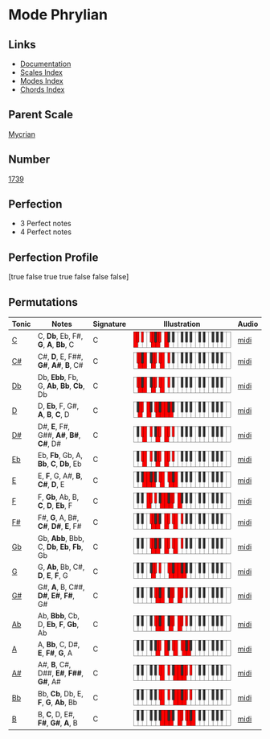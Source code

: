 # Mode Phrylian

## Links

- [Documentation](index.md)
- [Scales Index](Scales.md)
- [Modes Index](Modes.md)
- [Chords Index](Chords.md)

## Parent Scale

[Mycrian](ScaleMycrian.md)

## Number

[1739](https://ianring.com/musictheory/scales/1739)

## Perfection

- 3 Perfect notes
- 4 Perfect notes

## Perfection Profile

[true false true true false false false]

## Permutations

| Tonic | Notes | Signature | Illustration | Audio |
|-------|-------|-----------|--------------|-------|
| [C](ModeCNaturalPhrylian.md) | C, **Db**, Eb, F#, **G**, **A**, **Bb**, C | C | ![CNaturalPhrylian](ModeCNaturalPhrylian.png) | [midi](https://github.com/edipermadi/music/blob/main/docs/ModeCNaturalPhrylian.mid?raw=true) |
| [C#](ModeCSharpPhrylian.md) | C#, **D**, E, F##, **G#**, **A#**, **B**, C# | C | ![CSharpPhrylian](ModeCSharpPhrylian.png) | [midi](https://github.com/edipermadi/music/blob/main/docs/ModeCSharpPhrylian.mid?raw=true) |
| [Db](ModeDFlatPhrylian.md) | Db, **Ebb**, Fb, G, **Ab**, **Bb**, **Cb**, Db | C | ![DFlatPhrylian](ModeDFlatPhrylian.png) | [midi](https://github.com/edipermadi/music/blob/main/docs/ModeDFlatPhrylian.mid?raw=true) |
| [D](ModeDNaturalPhrylian.md) | D, **Eb**, F, G#, **A**, **B**, **C**, D | C | ![DNaturalPhrylian](ModeDNaturalPhrylian.png) | [midi](https://github.com/edipermadi/music/blob/main/docs/ModeDNaturalPhrylian.mid?raw=true) |
| [D#](ModeDSharpPhrylian.md) | D#, **E**, F#, G##, **A#**, **B#**, **C#**, D# | C | ![DSharpPhrylian](ModeDSharpPhrylian.png) | [midi](https://github.com/edipermadi/music/blob/main/docs/ModeDSharpPhrylian.mid?raw=true) |
| [Eb](ModeEFlatPhrylian.md) | Eb, **Fb**, Gb, A, **Bb**, **C**, **Db**, Eb | C | ![EFlatPhrylian](ModeEFlatPhrylian.png) | [midi](https://github.com/edipermadi/music/blob/main/docs/ModeEFlatPhrylian.mid?raw=true) |
| [E](ModeENaturalPhrylian.md) | E, **F**, G, A#, **B**, **C#**, **D**, E | C | ![ENaturalPhrylian](ModeENaturalPhrylian.png) | [midi](https://github.com/edipermadi/music/blob/main/docs/ModeENaturalPhrylian.mid?raw=true) |
| [F](ModeFNaturalPhrylian.md) | F, **Gb**, Ab, B, **C**, **D**, **Eb**, F | C | ![FNaturalPhrylian](ModeFNaturalPhrylian.png) | [midi](https://github.com/edipermadi/music/blob/main/docs/ModeFNaturalPhrylian.mid?raw=true) |
| [F#](ModeFSharpPhrylian.md) | F#, **G**, A, B#, **C#**, **D#**, **E**, F# | C | ![FSharpPhrylian](ModeFSharpPhrylian.png) | [midi](https://github.com/edipermadi/music/blob/main/docs/ModeFSharpPhrylian.mid?raw=true) |
| [Gb](ModeGFlatPhrylian.md) | Gb, **Abb**, Bbb, C, **Db**, **Eb**, **Fb**, Gb | C | ![GFlatPhrylian](ModeGFlatPhrylian.png) | [midi](https://github.com/edipermadi/music/blob/main/docs/ModeGFlatPhrylian.mid?raw=true) |
| [G](ModeGNaturalPhrylian.md) | G, **Ab**, Bb, C#, **D**, **E**, **F**, G | C | ![GNaturalPhrylian](ModeGNaturalPhrylian.png) | [midi](https://github.com/edipermadi/music/blob/main/docs/ModeGNaturalPhrylian.mid?raw=true) |
| [G#](ModeGSharpPhrylian.md) | G#, **A**, B, C##, **D#**, **E#**, **F#**, G# | C | ![GSharpPhrylian](ModeGSharpPhrylian.png) | [midi](https://github.com/edipermadi/music/blob/main/docs/ModeGSharpPhrylian.mid?raw=true) |
| [Ab](ModeAFlatPhrylian.md) | Ab, **Bbb**, Cb, D, **Eb**, **F**, **Gb**, Ab | C | ![AFlatPhrylian](ModeAFlatPhrylian.png) | [midi](https://github.com/edipermadi/music/blob/main/docs/ModeAFlatPhrylian.mid?raw=true) |
| [A](ModeANaturalPhrylian.md) | A, **Bb**, C, D#, **E**, **F#**, **G**, A | C | ![ANaturalPhrylian](ModeANaturalPhrylian.png) | [midi](https://github.com/edipermadi/music/blob/main/docs/ModeANaturalPhrylian.mid?raw=true) |
| [A#](ModeASharpPhrylian.md) | A#, **B**, C#, D##, **E#**, **F##**, **G#**, A# | C | ![ASharpPhrylian](ModeASharpPhrylian.png) | [midi](https://github.com/edipermadi/music/blob/main/docs/ModeASharpPhrylian.mid?raw=true) |
| [Bb](ModeBFlatPhrylian.md) | Bb, **Cb**, Db, E, **F**, **G**, **Ab**, Bb | C | ![BFlatPhrylian](ModeBFlatPhrylian.png) | [midi](https://github.com/edipermadi/music/blob/main/docs/ModeBFlatPhrylian.mid?raw=true) |
| [B](ModeBNaturalPhrylian.md) | B, **C**, D, E#, **F#**, **G#**, **A**, B | C | ![BNaturalPhrylian](ModeBNaturalPhrylian.png) | [midi](https://github.com/edipermadi/music/blob/main/docs/ModeBNaturalPhrylian.mid?raw=true) |
